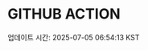 # GITHUB ACTION
  <!-- START_UPDATED_TIME -->
  업데이트 시간: 2025-07-05 06:54:13 KST
  <!-- END_UPDATED_TIME -->
